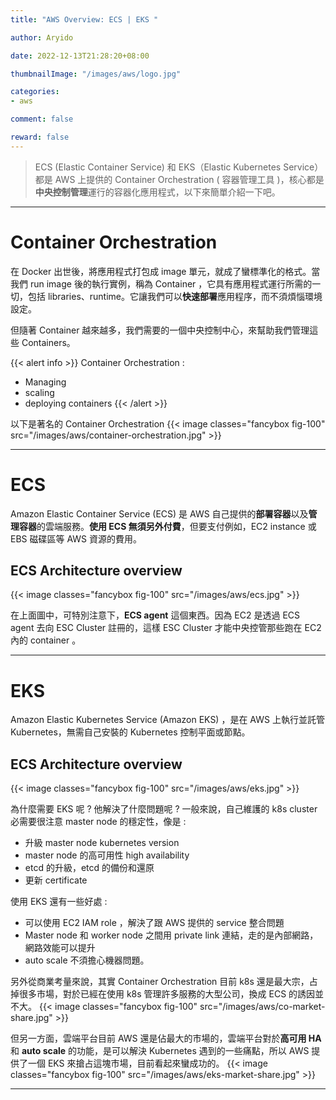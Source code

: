 ```yaml
---
title: "AWS Overview: ECS | EKS "

author: Aryido

date: 2022-12-13T21:28:20+08:00

thumbnailImage: "/images/aws/logo.jpg"

categories:
- aws

comment: false

reward: false
---
```

<!--BODY-->
> ECS (Elastic Container Service) 和 EKS（Elastic Kubernetes Service）都是 AWS 上提供的 Container Orchestration ( 容器管理工具 )，核心都是**中央控制管理**運行的容器化應用程式，以下來簡單介紹一下吧。
<!--more-->

---
# Container Orchestration
在 Docker 出世後，將應用程式打包成 image 單元，就成了蠻標準化的格式。當我們 run image 後的執行實例，稱為 Container ，它具有應用程式運行所需的一切，包括 libraries、runtime。它讓我們可以**快速部署**應用程序，而不須煩惱環境設定。

但隨著 Container 越來越多，我們需要的一個中央控制中心，來幫助我們管理這些  Containers。

{{< alert info >}}
Container Orchestration :
- Managing
- scaling
- deploying containers
{{< /alert >}}

以下是著名的 Container Orchestration
{{< image classes="fancybox fig-100" src="/images/aws/container-orchestration.jpg" >}}

---

# ECS
Amazon Elastic Container Service (ECS) 是 AWS 自己提供的**部署容器**以及**管理容器**的雲端服務。**使用 ECS 無須另外付費**，但要支付例如，EC2 instance 或 EBS 磁碟區等 AWS 資源的費用。

## ECS Architecture overview
{{< image classes="fancybox fig-100" src="/images/aws/ecs.jpg" >}}

在上面圖中，可特別注意下，**ECS agent** 這個東西。因為 EC2 是透過 ECS agent 去向 ESC Cluster 註冊的，這樣 ESC Cluster 才能中央控管那些跑在 EC2 內的 container 。

---

# EKS
Amazon Elastic Kubernetes Service (Amazon EKS) ，是在 AWS 上執行並託管  Kubernetes，無需自己安裝的 Kubernetes 控制平面或節點。

## ECS Architecture overview
{{< image classes="fancybox fig-100" src="/images/aws/eks.jpg" >}}

為什麼需要 EKS 呢 ? 他解決了什麼問題呢 ? 一般來說，自己維護的 k8s cluster 必需要很注意 master node 的穩定性，像是 :
- 升級 master node kubernetes version
- master node 的高可用性 high availability
- etcd 的升級，etcd 的備份和還原
- 更新 certificate

使用 EKS 還有一些好處 :
- 可以使用 EC2 IAM role ，解決了跟 AWS 提供的 service 整合問題
- Master node 和 worker node 之間用 private link 連結，走的是內部網路，網路效能可以提升
- auto scale 不須擔心機器問題。

另外從商業考量來說，其實 Container Orchestration 目前 k8s 還是最大宗，占掉很多市場，對於已經在使用 k8s 管理許多服務的大型公司，換成 ECS 的誘因並不大。
{{< image classes="fancybox fig-100" src="/images/aws/co-market-share.jpg" >}}

但另一方面，雲端平台目前 AWS 還是佔最大的市場的，雲端平台對於**高可用 HA** 和 **auto scale** 的功能，是可以解決 Kubernetes 遇到的一些痛點，所以 AWS 提供了一個 EKS 來搶占這塊市場，目前看起來蠻成功的。
{{< image classes="fancybox fig-100" src="/images/aws/eks-market-share.jpg" >}}

---